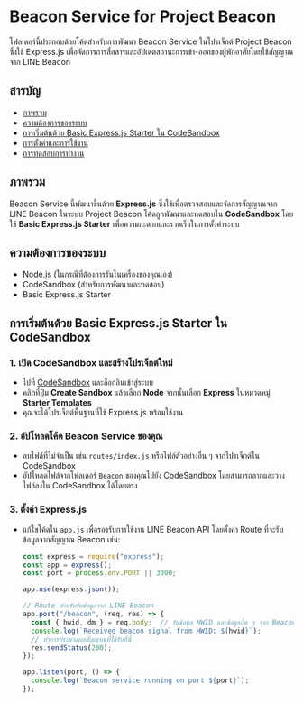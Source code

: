 # Beacon Service for Project Beacon

โฟลเดอร์นี้ประกอบด้วยโค้ดสำหรับการพัฒนา Beacon Service ในโปรเจ็กต์ Project Beacon ซึ่งใช้ Express.js เพื่อจัดการการสื่อสารและอัปเดตสถานะการเข้า-ออกของผู้พักอาศัยโดยใช้สัญญาณจาก LINE Beacon

## สารบัญ
- [ภาพรวม](#ภาพรวม)
- [ความต้องการของระบบ](#ความต้องการของระบบ)
- [การเริ่มต้นด้วย Basic Express.js Starter ใน CodeSandbox](#การเริ่มต้นด้วย-basic-expressjs-starter-ใน-codesandbox)
- [การตั้งค่าและการใช้งาน](#การตั้งค่าและการใช้งาน)
- [การทดสอบการทำงาน](#การทดสอบการทำงาน)

## ภาพรวม
Beacon Service นี้พัฒนาขึ้นด้วย **Express.js** ซึ่งใช้เพื่อตรวจสอบและจัดการสัญญาณจาก LINE Beacon ในระบบ Project Beacon โค้ดถูกพัฒนาและทดสอบใน **CodeSandbox** โดยใช้ **Basic Express.js Starter** เพื่อความสะดวกและรวดเร็วในการตั้งค่าระบบ

## ความต้องการของระบบ
- Node.js (ในกรณีที่ต้องการรันในเครื่องของคุณเอง)
- CodeSandbox (สำหรับการพัฒนาและทดสอบ)
- Basic Express.js Starter

## การเริ่มต้นด้วย Basic Express.js Starter ใน CodeSandbox

### 1. เปิด CodeSandbox และสร้างโปรเจ็กต์ใหม่
- ไปที่ [CodeSandbox](https://codesandbox.io/) และล็อกอินเข้าสู่ระบบ
- คลิกที่ปุ่ม **Create Sandbox** แล้วเลือก **Node** จากนั้นเลือก **Express** ในหมวดหมู่ **Starter Templates**
- คุณจะได้โปรเจ็กต์พื้นฐานที่ใช้ Express.js พร้อมใช้งาน

### 2. อัปโหลดโค้ด Beacon Service ของคุณ
- ลบไฟล์ที่ไม่จำเป็น เช่น `routes/index.js` หรือไฟล์ตัวอย่างอื่น ๆ จากโปรเจ็กต์ใน CodeSandbox
- อัปโหลดไฟล์จากโฟลเดอร์ `Beacon` ของคุณไปยัง CodeSandbox โดยสามารถลากและวางไฟล์ลงใน CodeSandbox ได้โดยตรง

### 3. ตั้งค่า Express.js
- แก้ไขโค้ดใน `app.js` เพื่อรองรับการใช้งาน LINE Beacon API โดยตั้งค่า Route ที่จะรับข้อมูลจากสัญญาณ Beacon เช่น:
  ```javascript
  const express = require("express");
  const app = express();
  const port = process.env.PORT || 3000;

  app.use(express.json());

  // Route สำหรับรับข้อมูลจาก LINE Beacon
  app.post("/beacon", (req, res) => {
    const { hwid, dm } = req.body;  // รับข้อมูล HWID และข้อมูลอื่น ๆ จาก Beacon
    console.log(`Received beacon signal from HWID: ${hwid}`);
    // ทำการประมวลผลสัญญาณที่ได้รับที่นี่
    res.sendStatus(200);
  });

  app.listen(port, () => {
    console.log(`Beacon service running on port ${port}`);
  });
